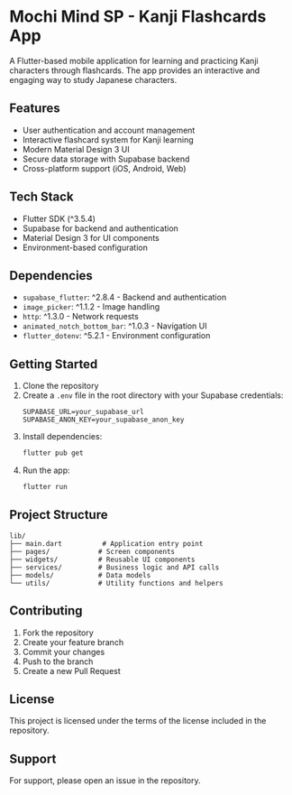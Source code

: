 # Mochi Mind SP - Kanji Flashcards App

A Flutter-based mobile application for learning and practicing Kanji characters through flashcards. The app provides an interactive and engaging way to study Japanese characters.

## Features

- User authentication and account management
- Interactive flashcard system for Kanji learning
- Modern Material Design 3 UI
- Secure data storage with Supabase backend
- Cross-platform support (iOS, Android, Web)

## Tech Stack

- Flutter SDK (^3.5.4)
- Supabase for backend and authentication
- Material Design 3 for UI components
- Environment-based configuration

## Dependencies

- `supabase_flutter`: ^2.8.4 - Backend and authentication
- `image_picker`: ^1.1.2 - Image handling
- `http`: ^1.3.0 - Network requests
- `animated_notch_bottom_bar`: ^1.0.3 - Navigation UI
- `flutter_dotenv`: ^5.2.1 - Environment configuration

## Getting Started

1. Clone the repository
2. Create a `.env` file in the root directory with your Supabase credentials:
   ```
   SUPABASE_URL=your_supabase_url
   SUPABASE_ANON_KEY=your_supabase_anon_key
   ```
3. Install dependencies:
   ```bash
   flutter pub get
   ```
4. Run the app:
   ```bash
   flutter run
   ```

## Project Structure

```
lib/
├── main.dart          # Application entry point
├── pages/            # Screen components
├── widgets/          # Reusable UI components
├── services/         # Business logic and API calls
├── models/           # Data models
└── utils/            # Utility functions and helpers
```

## Contributing

1. Fork the repository
2. Create your feature branch
3. Commit your changes
4. Push to the branch
5. Create a new Pull Request

## License

This project is licensed under the terms of the license included in the repository.

## Support

For support, please open an issue in the repository.

